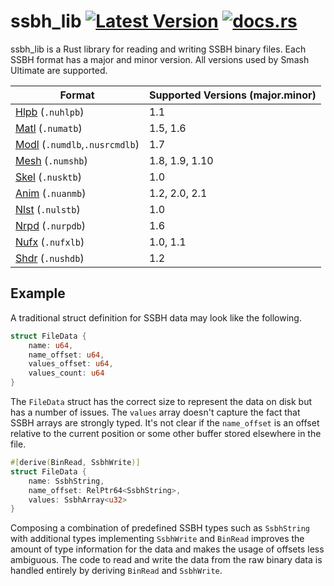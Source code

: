 # ssbh_lib [![Latest Version](https://img.shields.io/crates/v/ssbh_lib.svg)](https://crates.io/crates/ssbh_lib) [![docs.rs](https://docs.rs/ssbh_lib/badge.svg)](https://docs.rs/ssbh_lib)  
ssbh_lib is a Rust library for reading and writing SSBH binary files. Each SSBH format has a major and minor version. All versions used by Smash Ultimate are supported.  

| Format | Supported Versions (major.minor) |
| --- | --- |
| [Hlpb](https://github.com/ultimate-research/ssbh_lib/blob/master/ssbh_lib/src/formats/hlpb.rs) (`.nuhlpb`) | 1.1 |
| [Matl](https://github.com/ultimate-research/ssbh_lib/blob/master/ssbh_lib/src/formats/matl.rs) (`.numatb`) | 1.5, 1.6 |
| [Modl](https://github.com/ultimate-research/ssbh_lib/blob/master/ssbh_lib/src/formats/modl.rs) (`.numdlb`,`.nusrcmdlb`) | 1.7 |
| [Mesh](https://github.com/ultimate-research/ssbh_lib/blob/master/ssbh_lib/src/formats/mesh.rs) (`.numshb`) | 1.8, 1.9, 1.10 |
| [Skel](https://github.com/ultimate-research/ssbh_lib/blob/master/ssbh_lib/src/formats/skel.rs) (`.nusktb`) | 1.0 |
| [Anim](https://github.com/ultimate-research/ssbh_lib/blob/master/ssbh_lib/src/formats/anim.rs) (`.nuanmb`) | 1.2, 2.0, 2.1 |
| [Nlst](https://github.com/ultimate-research/ssbh_lib/blob/master/ssbh_lib/src/formats/nlst.rs) (`.nulstb`) | 1.0 |
| [Nrpd](https://github.com/ultimate-research/ssbh_lib/blob/master/ssbh_lib/src/formats/nrpd.rs) (`.nurpdb`) | 1.6 |
| [Nufx](https://github.com/ultimate-research/ssbh_lib/blob/master/ssbh_lib/src/formats/nufx.rs) (`.nufxlb`) | 1.0, 1.1 |
| [Shdr](https://github.com/ultimate-research/ssbh_lib/blob/master/ssbh_lib/src/formats/shdr.rs) (`.nushdb`) | 1.2 |


## Example
A traditional struct definition for SSBH data may look like the following.
```rust
struct FileData {
    name: u64,
    name_offset: u64,
    values_offset: u64,
    values_count: u64
}
```
The `FileData` struct has the correct size to represent the data on disk but has a number of issues.
The `values` array doesn't capture the fact that SSBH arrays are strongly typed.
It's not clear if the `name_offset` is an offset relative to the current position or some other buffer stored elsewhere in the file.

```rust
#[derive(BinRead, SsbhWrite)]
struct FileData {
    name: SsbhString,
    name_offset: RelPtr64<SsbhString>,
    values: SsbhArray<u32>    
}
```
Composing a combination of predefined SSBH types such as `SsbhString` with additional types implementing `SsbhWrite` and `BinRead` improves the amount of type information for the data and makes the usage of offsets less ambiguous. The code to read and write the data from the raw binary data is handled entirely by deriving `BinRead` and `SsbhWrite`.
